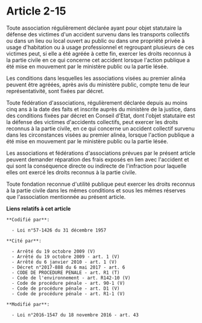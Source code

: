 # Article 2-15

Toute association régulièrement déclarée ayant pour objet statutaire la défense des victimes d'un accident survenu dans les
transports collectifs ou dans un lieu ou local ouvert au public ou dans une propriété privée à usage d'habitation ou à usage
professionnel et regroupant plusieurs de ces victimes peut, si elle a été agréée à cette fin, exercer les droits reconnus à
la partie civile en ce qui concerne cet accident lorsque l'action publique a été mise en mouvement par le ministère public ou
la partie lésée.

Les conditions dans lesquelles les associations visées au premier alinéa peuvent être agréées, après avis du ministère
public, compte tenu de leur représentativité, sont fixées par décret.

Toute fédération d'associations, régulièrement déclarée depuis au moins cinq ans à la date des faits et inscrite auprès du
ministère de la justice, dans des conditions fixées par décret en Conseil d'Etat, dont l'objet statutaire est la défense des
victimes d'accidents collectifs, peut exercer les droits reconnus à la partie civile, en ce qui concerne un accident
collectif survenu dans les circonstances visées au premier alinéa, lorsque l'action publique a été mise en mouvement par le
ministère public ou la partie lésée.

Les associations et fédérations d'associations prévues par le présent article peuvent demander réparation des frais exposés
en lien avec l'accident et qui sont la conséquence directe ou indirecte de l'infraction pour laquelle elles ont exercé les
droits reconnus à la partie civile. 

Toute fondation reconnue d'utilité publique peut exercer les droits reconnus à la partie civile dans les mêmes conditions et
sous les mêmes réserves que l'association mentionnée au présent article.

**Liens relatifs à cet article**

	**Codifié par**:

	  - Loi n°57-1426 du 31 décembre 1957

	**Cité par**:

	  - Arrêté du 19 octobre 2009 (V)
	  - Arrêté du 19 octobre 2009 - art. 1 (V)
	  - Arrêté du 6 janvier 2010 - art. 1 (V)
	  - Décret n°2017-888 du 6 mai 2017 - art. 6
	  - CODE DE PROCEDURE PENALE - art. R1 (T)
	  - Code de l'environnement - art. R142-10 (V)
	  - Code de procédure pénale - art. 90-1 (V)
	  - Code de procédure pénale - art. D1 (V)
	  - Code de procédure pénale - art. R1-1 (V)

	**Modifié par**:

	  - Loi n°2016-1547 du 18 novembre 2016 - art. 43
